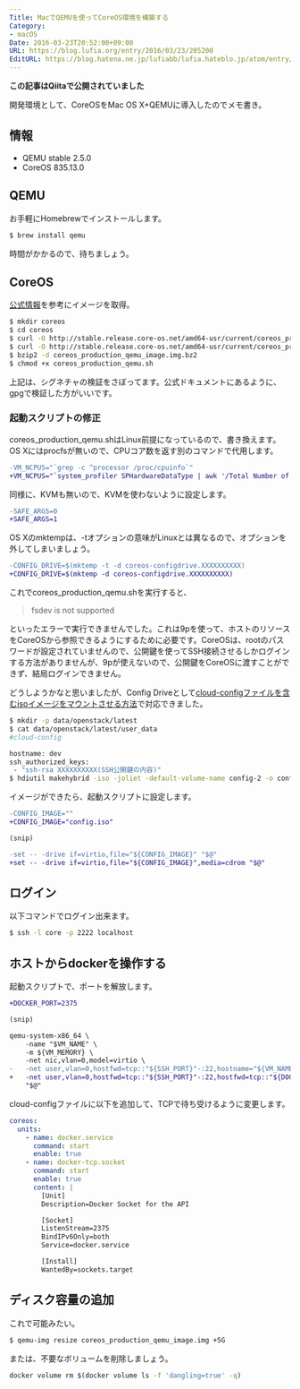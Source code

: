 ```yaml
---
Title: MacでQEMUを使ってCoreOS環境を構築する
Category:
- macOS
Date: 2016-03-23T20:52:00+09:00
URL: https://blog.lufia.org/entry/2016/03/23/205200
EditURL: https://blog.hatena.ne.jp/lufiabb/lufia.hateblo.jp/atom/entry/26006613541667950
---
```


**この記事はQiitaで公開されていました**

開発環境として、CoreOSをMac OS X+QEMUに導入したのでメモ書き。

## 情報

- QEMU stable 2.5.0
- CoreOS 835.13.0

## QEMU

お手軽にHomebrewでインストールします。

```sh
$ brew install qemu
```

時間がかかるので、待ちましょう。

## CoreOS

[公式情報](https://coreos.com/os/docs/latest/booting-with-qemu.html)を参考にイメージを取得。

```sh
$ mkdir coreos
$ cd coreos
$ curl -O http://stable.release.core-os.net/amd64-usr/current/coreos_production_qemu.sh
$ curl -O http://stable.release.core-os.net/amd64-usr/current/coreos_production_qemu_image.img.bz2
$ bzip2 -d coreos_production_qemu_image.img.bz2
$ chmod +x coreos_production_qemu.sh
```

上記は、シグネチャの検証をさぼってます。公式ドキュメントにあるように、gpgで検証した方がいいです。

### 起動スクリプトの修正

coreos_production_qemu.shはLinux前提になっているので、書き換えます。OS Xにはprocfsが無いので、CPUコア数を返す別のコマンドで代用します。

```diff
-VM_NCPUS="`grep -c ^processor /proc/cpuinfo`"
+VM_NCPUS="`system_profiler SPHardwareDataType | awk '/Total Number of Cores/ { print $NF }'`"
```

同様に、KVMも無いので、KVMを使わないように設定します。

```diff
-SAFE_ARGS=0
+SAFE_ARGS=1
```

OS Xのmktempは、-tオプションの意味がLinuxとは異なるので、オプションを外してしまいましょう。

```diff
-CONFIG_DRIVE=$(mktemp -t -d coreos-configdrive.XXXXXXXXXX)
+CONFIG_DRIVE=$(mktemp -d coreos-configdrive.XXXXXXXXXX)
```

これでcoreos_production_qemu.shを実行すると、

> fsdev is not supported

といったエラーで実行できませんでした。これは9pを使って、ホストのリソースをCoreOSから参照できるようにするために必要です。CoreOSは、rootのパスワードが設定されていませんので、公開鍵を使ってSSH接続させるしかログインする方法がありませんが、9pが使えないので、公開鍵をCoreOSに渡すことができず、結局ログインできません。

どうしようかなと思いましたが、Config Driveとして[cloud-configファイルを含むisoイメージをマウントさせる方法](https://coreos.com/os/docs/latest/config-drive.html)で対応できました。

```sh
$ mkdir -p data/openstack/latest
$ cat data/openstack/latest/user_data
#cloud-config

hostname: dev
ssh_authorized_keys:
 - "ssh-rsa XXXXXXXXXX(SSH公開鍵の内容)"
$ hdiutil makehybrid -iso -joliet -default-volume-name config-2 -o config.iso data
```

イメージができたら、起動スクリプトに設定します。

```diff
-CONFIG_IMAGE=""
+CONFIG_IMAGE="config.iso"

(snip)

-set -- -drive if=virtio,file="${CONFIG_IMAGE}" "$@"
+set -- -drive if=virtio,file="${CONFIG_IMAGE}",media=cdrom "$@"
```

## ログイン

以下コマンドでログイン出来ます。

```sh
$ ssh -l core -p 2222 localhost
```

## ホストからdockerを操作する

起動スクリプトで、ポートを解放します。

```diff
+DOCKER_PORT=2375

(snip)

qemu-system-x86_64 \
	-name "$VM_NAME" \
	-m ${VM_MEMORY} \
	-net nic,vlan=0,model=virtio \
-	-net user,vlan=0,hostfwd=tcp::"${SSH_PORT}"-:22,hostname="${VM_NAME}" \
+	-net user,vlan=0,hostfwd=tcp::"${SSH_PORT}"-:22,hostfwd=tcp::"${DOCKER_PORT}"-:2375,hostname="${VM_NAME}" \
	"$@"
```

cloud-configファイルに以下を追加して、TCPで待ち受けるように変更します。

```yaml
coreos:
  units:
    - name: docker.service
      command: start
      enable: true
    - name: docker-tcp.socket
      command: start
      enable: true
      content: |
        [Unit]
        Description=Docker Socket for the API

        [Socket]
        ListenStream=2375
        BindIPv6Only=both
        Service=docker.service

        [Install]
        WantedBy=sockets.target
```

## ディスク容量の追加

これで可能みたい。

```sh
$ qemu-img resize coreos_production_qemu_image.img +5G
```

または、不要なボリュームを削除しましょう。

```sh
docker volume rm $(docker volume ls -f 'dangling=true' -q)
```
